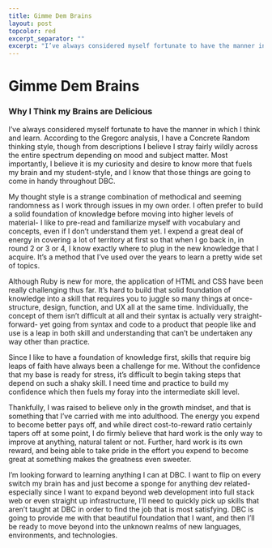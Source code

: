 ```yaml
---
title: Gimme Dem Brains
layout: post
topcolor: red
excerpt_separator: ""
excerpt: "I’ve always considered myself fortunate to have the manner in which I think and learn. According to the Gregorc analysis, I have a Concrete Random thinking style, though from descriptions I believe I stray fairly wildly across the entire spectrum depending on mood and subject matter."
---
```

# Gimme Dem Brains
### Why I Think my Brains are Delicious

I’ve always considered myself fortunate to have the manner in which I think and learn. According to the Gregorc analysis, I have a Concrete Random thinking style, though from descriptions I believe I stray fairly wildly across the entire spectrum depending on mood and subject matter. Most importantly, I believe it is my curiosity and desire to know more that fuels my brain and my student-style, and I know that those things are going to come in handy throughout DBC.

My thought style is a strange combination of methodical and seeming randomness as I work through issues in my own order. I often prefer to build a solid foundation of knowledge before moving into higher levels of material- I like to pre-read and familiarize myself with vocabulary and concepts, even if I don’t understand them yet. I expend a great deal of energy in covering a lot of territory at first so that when I go back in, in round 2 or 3 or 4, I know exactly where to plug in the new knowledge that I acquire. It’s a method that I’ve used over the years to learn a pretty wide set of topics.

Although Ruby is new for more, the application of HTML and CSS have been really challenging thus far. It’s hard to build that solid foundation of knowledge into a skill that requires you to juggle so many things at once- structure, design, function, and UX all at the same time. Individually, the concept of them isn’t difficult at all and their syntax is actually very straight-forward- yet going from syntax and code to a product that people like and use is a leap in both skill and understanding that can’t be undertaken any way other than practice.

Since I like to have a foundation of knowledge first, skills that require big leaps of faith have always been a challenge for me. Without the confidence that my base is ready for stress, it’s difficult to begin taking steps that depend on such a shaky skill. I need time and practice to build my confidence which then fuels my foray into the intermediate skill level.

Thankfully, I was raised to believe only in the growth mindset, and that is something that I’ve carried with me into adulthood. The energy you expend to become better pays off, and while direct cost-to-reward ratio certainly tapers off at some point, I do firmly believe that hard work is the only way to improve at anything, natural talent or not. Further, hard work is its own reward, and being able to take pride in the effort you expend to become great at something makes the greatness even sweeter.

I’m looking forward to learning anything I can at DBC. I want to flip on every switch my brain has and just become a sponge for anything dev related- especially since I want to expand beyond web development into full stack web or even straight up infrastructure, I’ll need to quickly pick up skills that aren’t taught at DBC in order to find the job that is most satisfying. DBC is going to provide me with that beautiful foundation that I want, and then I’ll be ready to move beyond into the unknown realms of new languages, environments, and technologies.